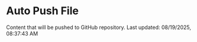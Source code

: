 # Auto Push File

Content that will be pushed to GitHub repository.
Last updated: 08/19/2025, 08:37:43 AM